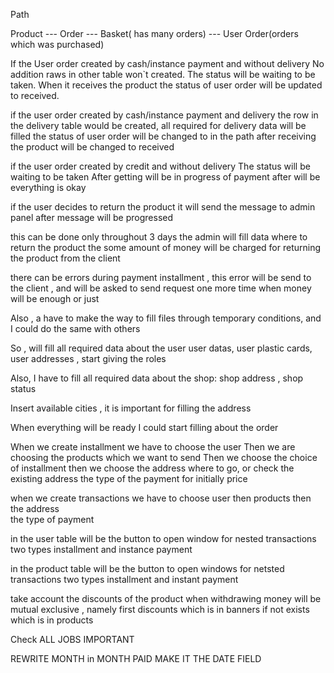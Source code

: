 Path

Product --- Order --- Basket( has many orders) --- User Order(orders which was purchased)

If the User order created by cash/instance payment and without delivery No addition raws in other table won`t created.
The status will be waiting to be taken. When it receives the product the status of user order will be updated to
received.

if the user order created by cash/instance payment and delivery the row in the delivery table would be created, all
required for delivery data will be filled the status of user order will be changed to in the path after receiving the
product will be changed to received

if the user order created by credit and without delivery The status will be waiting to be taken After getting will be in
progress of payment after will be everything is okay

if the user decides to return the product it will send the message to admin panel after message will be progressed

this can be done only throughout 3 days the admin will fill data where to return the product the some amount of money
will be charged for returning the product from the client

there can be errors during payment installment , this error will be send to the client , and will be asked to send
request one more time when money will be enough or just

Also , a have to make the way to fill files through temporary conditions, and I could do the same with others

So , will fill all required data about the user user datas, user plastic cards, user addresses , start giving the roles

Also, I have to fill all required data about the shop: shop address , shop status

Insert available cities , it is important for filling the address

When everything will be ready I could start filling about the order

When we create installment we have to choose the user Then we are choosing the products which we want to send Then we
choose the choice of installment then we choose the address where to go, or check the existing address the type of the
payment for initially price

when we create transactions we have to choose user then products then the address    
the type of payment

in the user table will be the button to open window for nested transactions two types installment and instance payment

in the product table will be the button to open windows for netsted transactions two types installment and instant
payment

take account the discounts of the product when withdrawing money will be mutual exclusive , namely first discounts which
is in banners if not exists which is in products

Check ALL JOBS IMPORTANT

REWRITE MONTH in MONTH PAID MAKE IT THE DATE FIELD 

